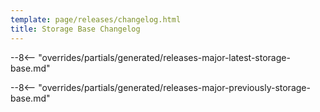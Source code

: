 ```yaml
---
template: page/releases/changelog.html
title: Storage Base Changelog
---
```


--8<-- "overrides/partials/generated/releases-major-latest-storage-base.md"

<!--open-previous-releases-->

--8<-- "overrides/partials/generated/releases-major-previously-storage-base.md"

<!--close-previous-releases-->
